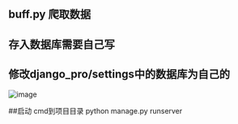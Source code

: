 ## buff.py 爬取数据
## 存入数据库需要自己写
## 修改django_pro/settings中的数据库为自己的
![image](https://user-images.githubusercontent.com/77500606/188057854-f4d9d25b-3c80-40a9-813f-058fa1e60021.png)

##启动 cmd到项目目录 python manage.py runserver
